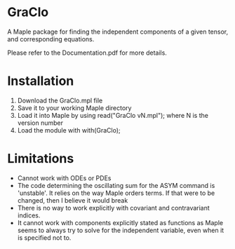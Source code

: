 # GraClo
A Maple package for finding the independent components of a given tensor, and corresponding equations.

Please refer to the Documentation.pdf for more details.

# Installation
1. Download the GraClo.mpl file
2. Save it to your working Maple directory
3. Load it into Maple by using
  read("GraClo vN.mpl"); where N is the version number
4. Load the module with
  with(GraClo);

# Limitations
* Cannot work with ODEs or PDEs
* The code determining the oscillating sum for the ASYM command is 'unstable'. It relies on the way Maple orders terms. If that were to be changed, then I believe it would break
* There is no way to work explicitly with covariant and contravariant indices.
* It cannot work with components explicitly stated as functions as Maple seems to always try to solve for the independent variable, even when it is specified not to.
